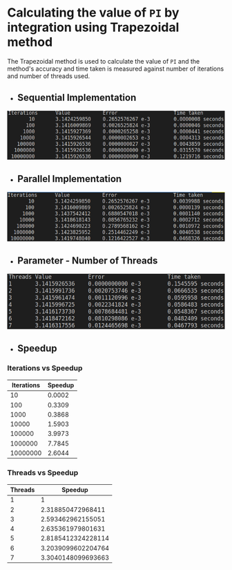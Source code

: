 # Calculating the value of `PI` by integration using Trapezoidal method

The Trapezoidal method is used to calculate the value of `PI` and the method's accuracy and time taken is measured against number of iterations and number of threads used.

- ## Sequential Implementation
![](Sequential.png)

- ## Parallel Implementation
![](Parallel.png)

- ## Parameter - Number of Threads
![](Threads.png)

- ## Speedup
### Iterations vs Speedup
| Iterations| Speedup|
|----------|--------|
| 10       | 0.0002 |
| 100      | 0.3309 |
| 1000     | 0.3868 |
| 10000    | 1.5903 |
| 100000   | 3.9973 |
| 1000000  | 7.7845 |
| 10000000 | 2.6044 |

### Threads vs Speedup
| Threads | Speedup            |
|---------|--------------------|
| 1       | 1                  |
| 2       | 2.318850472968411  |
| 3       | 2.593462962155051  |
| 4       | 2.635361979801631  |
| 5       | 2.8185412324228114 |
| 6       | 3.2039099602204764 |
| 7       | 3.3040148099693663 |
